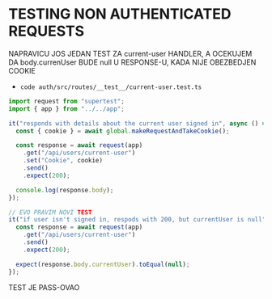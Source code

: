 # TESTING NON AUTHENTICATED REQUESTS

NAPRAVICU JOS JEDAN TEST ZA current-user HANDLER, A OCEKUJEM DA body.currenUser BUDE null U RESPONSE-U, KADA NIJE OBEZBEDJEN COOKIE

- `code auth/src/routes/__test__/current-user.test.ts`

```ts
import request from "supertest";
import { app } from "../../app";

it("responds with details about the current user signed in", async () => {
  const { cookie } = await global.makeRequestAndTakeCookie();

  const response = await request(app)
    .get("/api/users/current-user")
    .set("Cookie", cookie)
    .send()
    .expect(200);

  console.log(response.body);
});

// EVO PRAVIM NOVI TEST
it("if user isn't signed in, respods with 200, but currentUser is null", async () => {
  const response = await request(app)
    .get("/api/users/current-user")
    .send()
    .expect(200);

  expect(response.body.currentUser).toEqual(null);
});

```

TEST JE PASS-OVAO
